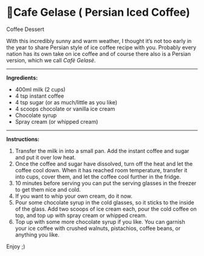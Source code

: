 # 🍧Cafe Gelase ( Persian Iced Coffee) 
Coffee Dessert

With this incredibly sunny and warm weather, I thought it’s not too early in the year to share Persian style of ice coffee recipe with you. Probably every nation has its own take on ice coffee and of course there also is a Persian version, which we call *Cafè Gelasè*.


----------

**Ingredients:**


- 400ml milk (2 cups)
- 4 tsp instant coffee 
- 4 tsp sugar (or as much/little as you like)
- 4 scoops chocolate or vanilla ice cream
- Chocolate syrup
- Spray cream (or whipped cream)
----------

**Instructions:** 

1. Transfer the milk in into a small pan. Add the instant coffee and sugar and put it over low heat.
2. Once the coffee and sugar have dissolved, turn off the heat and let the coffee cool down. When it has reached room temperature, transfer it into cups, cover them, and let the coffee cool further in the fridge.
3. 10 minutes before serving you can put the serving glasses in the freezer to get them nice and cold.
4. If you want to whip your own cream, do it now.
5. Pour some chocolate syrup in the cold glasses, so it sticks to the inside of the glass. Add two scoops of ice cream each, pour the cold coffee on top, and top up with spray cream or whipped cream.
6. Top up with some more chocolate syrup if you like. You can garnish your ice coffee with crushed walnuts, pistachios, coffee beans, or anything you like.

Enjoy ;)

